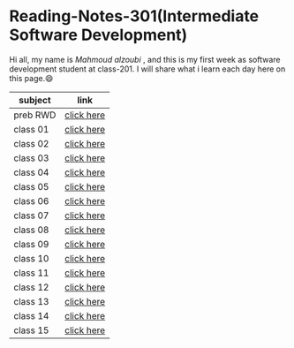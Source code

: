 # Reading-Notes-301(Intermediate Software Development)

Hi all, my name is *Mahmoud alzoubi* , and this is my first week as software development student at class-201. I will share what i learn each day here on this page.:smile:

| subject    | link     |
| ----------- | ----------- |
| preb RWD | [click here](https://mahmoud-alzoubi95.github.io/Reading-Notes-301/RWD) |
| class 01 | [click here]() |
| class 02 | [click here]() |
| class 03 | [click here]() |
| class 04 | [click here]() |
| class 05 | [click here]() |
| class 06 | [click here]() |
| class 07 | [click here]() |
| class 08 | [click here]() |
| class 09 | [click here]() |
| class 10 | [click here]()|
| class 11 | [click here]() |
| class 12 | [click here]() |
| class 13 | [click here]() |
| class 14 |[click here]() |
| class 15 |[click here]() |
